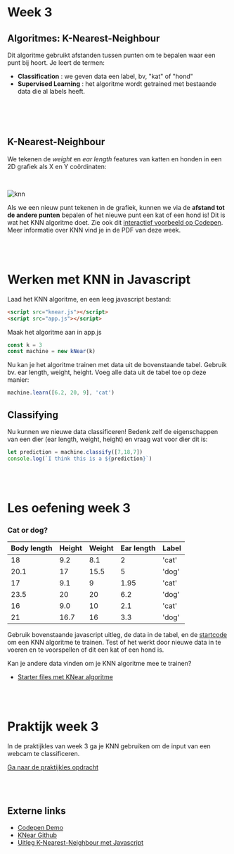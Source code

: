 # Week 3

## Algoritmes: K-Nearest-Neighbour

Dit algoritme gebruikt afstanden tussen punten om te bepalen waar een punt bij hoort. Je leert de termen:

- **Classification** : we geven data een label, bv, "kat" of "hond"
- **Supervised Learning** : het algoritme wordt getrained met bestaande data die al labels heeft.

<br>
<br>
<br>

## K-Nearest-Neighbour

We tekenen de *weight* en *ear length* features van katten en honden in een 2D grafiek als X en Y coördinaten:

<br>

![knn](../images/knn_catdog_icons.png)

Als we een nieuw punt tekenen in de grafiek, kunnen we via de **afstand tot de andere punten** bepalen of het nieuwe punt een kat of een hond is! Dit is wat het KNN algoritme doet. Zie ook dit [interactief voorbeeld op Codepen](https://codepen.io/Qbrid/pen/OwpjLX). Meer informatie over KNN vind je in de PDF van deze week.

<br>
<br>

# Werken met KNN in Javascript

Laad het KNN algoritme, en een leeg javascript bestand:

```html
<script src="knear.js"></script>
<script src="app.js"></script>
```
Maak het algoritme aan in app.js

```javascript
const k = 3
const machine = new kNear(k)
```
Nu kan je het algoritme trainen met data uit de bovenstaande tabel. Gebruik bv. ear length, weight, height. Voeg alle data uit de tabel toe op deze manier:
```javascript
machine.learn([6.2, 20, 9], 'cat')
```

## Classifying

Nu kunnen we nieuwe data classificeren! Bedenk zelf de eigenschappen van een dier (ear length, weight, height) en vraag wat voor dier dit is:

```javascript
let prediction = machine.classify([7,18,7])
console.log(`I think this is a ${prediction}`)
```
<br>
<br>

# Les oefening week 3

### Cat or dog?

| Body length | Height | Weight | Ear length |  Label |
| ----------- | ------ | ------ | ---------- |  ----- |
| 18 | 9.2 | 8.1 | 2 | 'cat' |
| 20.1 | 17 | 15.5 | 5 | 'dog' |
| 17 | 9.1 | 9 | 1.95 | 'cat' |
| 23.5 | 20 | 20 | 6.2 | 'dog' |
| 16 | 9.0 | 10 | 2.1 | 'cat' |
| 21 | 16.7 | 16 | 3.3 | 'dog' |

Gebruik bovenstaande javascript uitleg, de data in de tabel, en de [startcode](./knear) om een KNN algoritme te trainen. Test of het werkt door nieuwe data in te voeren en te voorspellen of dit een kat of een hond is.

Kan je andere data vinden om je KNN algoritme mee te trainen?

- [Starter files met KNear algoritme](./knear)

<br>
<br>

# Praktijk week 3

In de praktijkles van week 3 ga je KNN gebruiken om de input van een webcam te classificeren.

[Ga naar de praktijkles opdracht](./praktijkles.md)

<br>
<br>

## Externe links

- [Codepen Demo](https://codepen.io/Qbrid/pen/OwpjLX)
- [KNear Github](https://github.com/NathanEpstein/KNear)
- [Uitleg K-Nearest-Neighbour met Javascript](https://burakkanber.com/blog/machine-learning-in-js-k-nearest-neighbor-part-1/)
